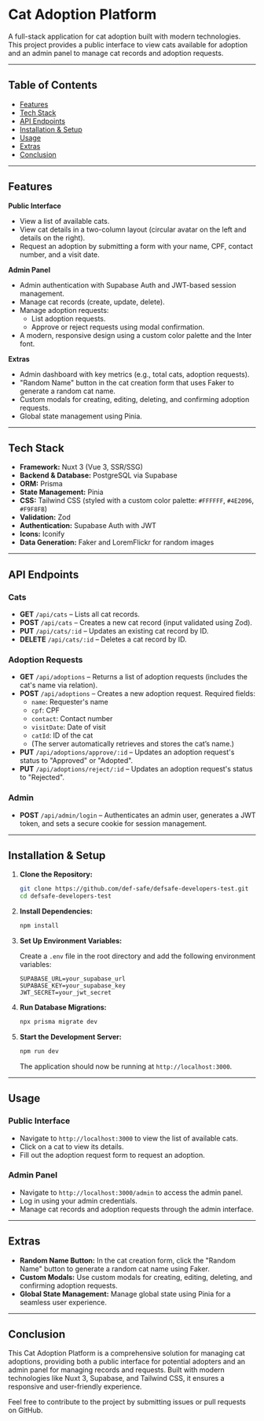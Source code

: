 # Cat Adoption Platform

A full-stack application for cat adoption built with modern technologies. This project provides a public interface to view cats available for adoption and an admin panel to manage cat records and adoption requests.

---

## Table of Contents

- [Features](#features)
- [Tech Stack](#tech-stack)
- [API Endpoints](#api-endpoints)
- [Installation & Setup](#installation--setup)
- [Usage](#usage)
- [Extras](#extras)
- [Conclusion](#conclusion)

---

## Features

**Public Interface**

- View a list of available cats.
- View cat details in a two-column layout (circular avatar on the left and details on the right).
- Request an adoption by submitting a form with your name, CPF, contact number, and a visit date.

**Admin Panel**

- Admin authentication with Supabase Auth and JWT-based session management.
- Manage cat records (create, update, delete).
- Manage adoption requests:
  - List adoption requests.
  - Approve or reject requests using modal confirmation.
- A modern, responsive design using a custom color palette and the Inter font.

**Extras**

- Admin dashboard with key metrics (e.g., total cats, adoption requests).
- "Random Name" button in the cat creation form that uses Faker to generate a random cat name.
- Custom modals for creating, editing, deleting, and confirming adoption requests.
- Global state management using Pinia.

---

## Tech Stack

- **Framework:** Nuxt 3 (Vue 3, SSR/SSG)
- **Backend & Database:** PostgreSQL via Supabase
- **ORM:** Prisma
- **State Management:** Pinia
- **CSS:** Tailwind CSS (styled with a custom color palette: `#FFFFFF`, `#4E2096`, `#F9F8FB`)
- **Validation:** Zod
- **Authentication:** Supabase Auth with JWT
- **Icons:** Iconify
- **Data Generation:** Faker and LoremFlickr for random images

---

## API Endpoints

### Cats

- **GET** `/api/cats` – Lists all cat records.
- **POST** `/api/cats` – Creates a new cat record (input validated using Zod).
- **PUT** `/api/cats/:id` – Updates an existing cat record by ID.
- **DELETE** `/api/cats/:id` – Deletes a cat record by ID.

### Adoption Requests

- **GET** `/api/adoptions` – Returns a list of adoption requests (includes the cat's name via relation).
- **POST** `/api/adoptions` – Creates a new adoption request. Required fields:
  - `name`: Requester's name
  - `cpf`: CPF
  - `contact`: Contact number
  - `visitDate`: Date of visit
  - `catId`: ID of the cat
  - (The server automatically retrieves and stores the cat’s name.)
- **PUT** `/api/adoptions/approve/:id` – Updates an adoption request's status to "Approved" or "Adopted".
- **PUT** `/api/adoptions/reject/:id` – Updates an adoption request's status to "Rejected".

### Admin

- **POST** `/api/admin/login` – Authenticates an admin user, generates a JWT token, and sets a secure cookie for session management.

---

## Installation & Setup

1. **Clone the Repository:**

   ```bash
   git clone https://github.com/def-safe/defsafe-developers-test.git
   cd defsafe-developers-test

   ```

2. **Install Dependencies:**

   ```bash
   npm install
   ```

3. **Set Up Environment Variables:**

   Create a `.env` file in the root directory and add the following environment variables:

   ```plaintext
   SUPABASE_URL=your_supabase_url
   SUPABASE_KEY=your_supabase_key
   JWT_SECRET=your_jwt_secret
   ```

4. **Run Database Migrations:**

   ```bash
   npx prisma migrate dev
   ```

5. **Start the Development Server:**

   ```bash
   npm run dev
   ```

   The application should now be running at `http://localhost:3000`.

---

## Usage

### Public Interface

- Navigate to `http://localhost:3000` to view the list of available cats.
- Click on a cat to view its details.
- Fill out the adoption request form to request an adoption.

### Admin Panel

- Navigate to `http://localhost:3000/admin` to access the admin panel.
- Log in using your admin credentials.
- Manage cat records and adoption requests through the admin interface.

---

## Extras

- **Random Name Button:** In the cat creation form, click the "Random Name" button to generate a random cat name using Faker.
- **Custom Modals:** Use custom modals for creating, editing, deleting, and confirming adoption requests.
- **Global State Management:** Manage global state using Pinia for a seamless user experience.

---

## Conclusion

This Cat Adoption Platform is a comprehensive solution for managing cat adoptions, providing both a public interface for potential adopters and an admin panel for managing records and requests. Built with modern technologies like Nuxt 3, Supabase, and Tailwind CSS, it ensures a responsive and user-friendly experience.

Feel free to contribute to the project by submitting issues or pull requests on GitHub.
